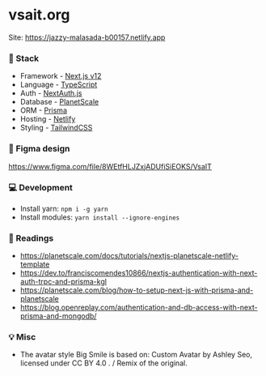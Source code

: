 # vsait.org

Site: https://jazzy-malasada-b00157.netlify.app

### 🥞 Stack

- Framework - [Next.js v12](https://nextjs.org)
- Language - [TypeScript](https://www.typescriptlang.org/)
- Auth - [NextAuth.js](https://next-auth.js.org/)
- Database - [PlanetScale](https://planetscale.com)
- ORM - [Prisma](https://prisma.io)
- Hosting - [Netlify](https://netlify.com/)
- Styling - [TailwindCSS](https://tailwindcss.com)

### 🎨 Figma design

https://www.figma.com/file/8WEtfHLJZxjADUfiSiEOKS/VsaIT

### 💻 Development

- Install yarn: `npm i -g yarn`
- Install modules: `yarn install --ignore-engines`

### 📖 Readings

- https://planetscale.com/docs/tutorials/nextjs-planetscale-netlify-template
- https://dev.to/franciscomendes10866/nextjs-authentication-with-next-auth-trpc-and-prisma-kgl
- https://planetscale.com/blog/how-to-setup-next-js-with-prisma-and-planetscale
- https://blog.openreplay.com/authentication-and-db-access-with-next-prisma-and-mongodb/

### 💡 Misc

- The avatar style Big Smile is based on: Custom Avatar by Ashley Seo, licensed under CC BY 4.0 . / Remix of the original.
